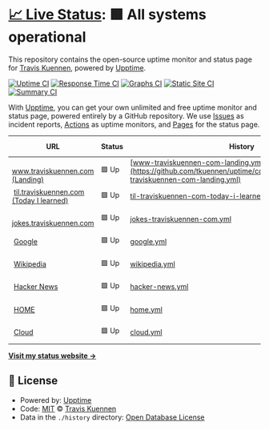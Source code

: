 # [📈 Live Status](https://uptime.traviskuennen.com): <!--live status--> **🟩 All systems operational**

This repository contains the open-source uptime monitor and status page for [Travis Kuennen](https://www.traviskuennen.com), powered by [Upptime](https://github.com/upptime/upptime).

[![Uptime CI](https://github.com/tkuennen/upptime/workflows/Uptime%20CI/badge.svg)](https://github.com/tkuennen/upptime/actions?query=workflow%3A%22Uptime+CI%22)
[![Response Time CI](https://github.com/tkuennen/upptime/workflows/Response%20Time%20CI/badge.svg)](https://github.com/tkuennen/upptime/actions?query=workflow%3A%22Response+Time+CI%22)
[![Graphs CI](https://github.com/tkuennen/upptime/workflows/Graphs%20CI/badge.svg)](https://github.com/tkuennen/upptime/actions?query=workflow%3A%22Graphs+CI%22)
[![Static Site CI](https://github.com/tkuennen/upptime/workflows/Static%20Site%20CI/badge.svg)](https://github.com/tkuennen/upptime/actions?query=workflow%3A%22Static+Site+CI%22)
[![Summary CI](https://github.com/tkuennen/upptime/workflows/Summary%20CI/badge.svg)](https://github.com/tkuennen/upptime/actions?query=workflow%3A%22Summary+CI%22)

With [Upptime](https://upptime.js.org), you can get your own unlimited and free uptime monitor and status page, powered entirely by a GitHub repository. We use [Issues](https://github.com/tkuennen/upptime/issues) as incident reports, [Actions](https://github.com/tkuennen/upptime/actions) as uptime monitors, and [Pages](https://uptime.traviskuennen.com) for the status page.

<!--start: status pages-->
<!-- This summary is generated by Upptime (https://github.com/upptime/upptime) -->
<!-- Do not edit this manually, your changes will be overwritten -->
<!-- prettier-ignore -->
| URL | Status | History | Response Time | Uptime |
| --- | ------ | ------- | ------------- | ------ |
| <img alt="" src="https://icons.duckduckgo.com/ip3/www.traviskuennen.com.ico" height="13"> [www.traviskuennen.com (Landing)](https://www.traviskuennen.com) | 🟩 Up | [www-traviskuennen-com-landing.yml](https://github.com/tkuennen/uptime/commits/HEAD/history/www-traviskuennen-com-landing.yml) | <details><summary><img alt="Response time graph" src="./graphs/www-traviskuennen-com-landing/response-time-week.png" height="20"> 120ms</summary><br><a href="https://uptime.traviskuennen.com/history/www-traviskuennen-com-landing"><img alt="Response time 124" src="https://img.shields.io/endpoint?url=https%3A%2F%2Fraw.githubusercontent.com%2Ftkuennen%2Fuptime%2FHEAD%2Fapi%2Fwww-traviskuennen-com-landing%2Fresponse-time.json"></a><br><a href="https://uptime.traviskuennen.com/history/www-traviskuennen-com-landing"><img alt="24-hour response time 86" src="https://img.shields.io/endpoint?url=https%3A%2F%2Fraw.githubusercontent.com%2Ftkuennen%2Fuptime%2FHEAD%2Fapi%2Fwww-traviskuennen-com-landing%2Fresponse-time-day.json"></a><br><a href="https://uptime.traviskuennen.com/history/www-traviskuennen-com-landing"><img alt="7-day response time 120" src="https://img.shields.io/endpoint?url=https%3A%2F%2Fraw.githubusercontent.com%2Ftkuennen%2Fuptime%2FHEAD%2Fapi%2Fwww-traviskuennen-com-landing%2Fresponse-time-week.json"></a><br><a href="https://uptime.traviskuennen.com/history/www-traviskuennen-com-landing"><img alt="30-day response time 130" src="https://img.shields.io/endpoint?url=https%3A%2F%2Fraw.githubusercontent.com%2Ftkuennen%2Fuptime%2FHEAD%2Fapi%2Fwww-traviskuennen-com-landing%2Fresponse-time-month.json"></a><br><a href="https://uptime.traviskuennen.com/history/www-traviskuennen-com-landing"><img alt="1-year response time 121" src="https://img.shields.io/endpoint?url=https%3A%2F%2Fraw.githubusercontent.com%2Ftkuennen%2Fuptime%2FHEAD%2Fapi%2Fwww-traviskuennen-com-landing%2Fresponse-time-year.json"></a></details> | <details><summary><a href="https://uptime.traviskuennen.com/history/www-traviskuennen-com-landing">100.00%</a></summary><a href="https://uptime.traviskuennen.com/history/www-traviskuennen-com-landing"><img alt="All-time uptime 99.78%" src="https://img.shields.io/endpoint?url=https%3A%2F%2Fraw.githubusercontent.com%2Ftkuennen%2Fuptime%2FHEAD%2Fapi%2Fwww-traviskuennen-com-landing%2Fuptime.json"></a><br><a href="https://uptime.traviskuennen.com/history/www-traviskuennen-com-landing"><img alt="24-hour uptime 100.00%" src="https://img.shields.io/endpoint?url=https%3A%2F%2Fraw.githubusercontent.com%2Ftkuennen%2Fuptime%2FHEAD%2Fapi%2Fwww-traviskuennen-com-landing%2Fuptime-day.json"></a><br><a href="https://uptime.traviskuennen.com/history/www-traviskuennen-com-landing"><img alt="7-day uptime 100.00%" src="https://img.shields.io/endpoint?url=https%3A%2F%2Fraw.githubusercontent.com%2Ftkuennen%2Fuptime%2FHEAD%2Fapi%2Fwww-traviskuennen-com-landing%2Fuptime-week.json"></a><br><a href="https://uptime.traviskuennen.com/history/www-traviskuennen-com-landing"><img alt="30-day uptime 100.00%" src="https://img.shields.io/endpoint?url=https%3A%2F%2Fraw.githubusercontent.com%2Ftkuennen%2Fuptime%2FHEAD%2Fapi%2Fwww-traviskuennen-com-landing%2Fuptime-month.json"></a><br><a href="https://uptime.traviskuennen.com/history/www-traviskuennen-com-landing"><img alt="1-year uptime 100.00%" src="https://img.shields.io/endpoint?url=https%3A%2F%2Fraw.githubusercontent.com%2Ftkuennen%2Fuptime%2FHEAD%2Fapi%2Fwww-traviskuennen-com-landing%2Fuptime-year.json"></a></details>
| <img alt="" src="https://icons.duckduckgo.com/ip3/til.traviskuennen.com.ico" height="13"> [til.traviskuennen.com (Today I learned)](https://til.traviskuennen.com) | 🟩 Up | [til-traviskuennen-com-today-i-learned.yml](https://github.com/tkuennen/uptime/commits/HEAD/history/til-traviskuennen-com-today-i-learned.yml) | <details><summary><img alt="Response time graph" src="./graphs/til-traviskuennen-com-today-i-learned/response-time-week.png" height="20"> 123ms</summary><br><a href="https://uptime.traviskuennen.com/history/til-traviskuennen-com-today-i-learned"><img alt="Response time 122" src="https://img.shields.io/endpoint?url=https%3A%2F%2Fraw.githubusercontent.com%2Ftkuennen%2Fuptime%2FHEAD%2Fapi%2Ftil-traviskuennen-com-today-i-learned%2Fresponse-time.json"></a><br><a href="https://uptime.traviskuennen.com/history/til-traviskuennen-com-today-i-learned"><img alt="24-hour response time 173" src="https://img.shields.io/endpoint?url=https%3A%2F%2Fraw.githubusercontent.com%2Ftkuennen%2Fuptime%2FHEAD%2Fapi%2Ftil-traviskuennen-com-today-i-learned%2Fresponse-time-day.json"></a><br><a href="https://uptime.traviskuennen.com/history/til-traviskuennen-com-today-i-learned"><img alt="7-day response time 123" src="https://img.shields.io/endpoint?url=https%3A%2F%2Fraw.githubusercontent.com%2Ftkuennen%2Fuptime%2FHEAD%2Fapi%2Ftil-traviskuennen-com-today-i-learned%2Fresponse-time-week.json"></a><br><a href="https://uptime.traviskuennen.com/history/til-traviskuennen-com-today-i-learned"><img alt="30-day response time 138" src="https://img.shields.io/endpoint?url=https%3A%2F%2Fraw.githubusercontent.com%2Ftkuennen%2Fuptime%2FHEAD%2Fapi%2Ftil-traviskuennen-com-today-i-learned%2Fresponse-time-month.json"></a><br><a href="https://uptime.traviskuennen.com/history/til-traviskuennen-com-today-i-learned"><img alt="1-year response time 118" src="https://img.shields.io/endpoint?url=https%3A%2F%2Fraw.githubusercontent.com%2Ftkuennen%2Fuptime%2FHEAD%2Fapi%2Ftil-traviskuennen-com-today-i-learned%2Fresponse-time-year.json"></a></details> | <details><summary><a href="https://uptime.traviskuennen.com/history/til-traviskuennen-com-today-i-learned">100.00%</a></summary><a href="https://uptime.traviskuennen.com/history/til-traviskuennen-com-today-i-learned"><img alt="All-time uptime 99.78%" src="https://img.shields.io/endpoint?url=https%3A%2F%2Fraw.githubusercontent.com%2Ftkuennen%2Fuptime%2FHEAD%2Fapi%2Ftil-traviskuennen-com-today-i-learned%2Fuptime.json"></a><br><a href="https://uptime.traviskuennen.com/history/til-traviskuennen-com-today-i-learned"><img alt="24-hour uptime 100.00%" src="https://img.shields.io/endpoint?url=https%3A%2F%2Fraw.githubusercontent.com%2Ftkuennen%2Fuptime%2FHEAD%2Fapi%2Ftil-traviskuennen-com-today-i-learned%2Fuptime-day.json"></a><br><a href="https://uptime.traviskuennen.com/history/til-traviskuennen-com-today-i-learned"><img alt="7-day uptime 100.00%" src="https://img.shields.io/endpoint?url=https%3A%2F%2Fraw.githubusercontent.com%2Ftkuennen%2Fuptime%2FHEAD%2Fapi%2Ftil-traviskuennen-com-today-i-learned%2Fuptime-week.json"></a><br><a href="https://uptime.traviskuennen.com/history/til-traviskuennen-com-today-i-learned"><img alt="30-day uptime 100.00%" src="https://img.shields.io/endpoint?url=https%3A%2F%2Fraw.githubusercontent.com%2Ftkuennen%2Fuptime%2FHEAD%2Fapi%2Ftil-traviskuennen-com-today-i-learned%2Fuptime-month.json"></a><br><a href="https://uptime.traviskuennen.com/history/til-traviskuennen-com-today-i-learned"><img alt="1-year uptime 100.00%" src="https://img.shields.io/endpoint?url=https%3A%2F%2Fraw.githubusercontent.com%2Ftkuennen%2Fuptime%2FHEAD%2Fapi%2Ftil-traviskuennen-com-today-i-learned%2Fuptime-year.json"></a></details>
| <img alt="" src="https://icons.duckduckgo.com/ip3/jokes.traviskuennen.com.ico" height="13"> [jokes.traviskuennen.com](https://jokes.traviskuennen.com) | 🟩 Up | [jokes-traviskuennen-com.yml](https://github.com/tkuennen/uptime/commits/HEAD/history/jokes-traviskuennen-com.yml) | <details><summary><img alt="Response time graph" src="./graphs/jokes-traviskuennen-com/response-time-week.png" height="20"> 176ms</summary><br><a href="https://uptime.traviskuennen.com/history/jokes-traviskuennen-com"><img alt="Response time 131" src="https://img.shields.io/endpoint?url=https%3A%2F%2Fraw.githubusercontent.com%2Ftkuennen%2Fuptime%2FHEAD%2Fapi%2Fjokes-traviskuennen-com%2Fresponse-time.json"></a><br><a href="https://uptime.traviskuennen.com/history/jokes-traviskuennen-com"><img alt="24-hour response time 137" src="https://img.shields.io/endpoint?url=https%3A%2F%2Fraw.githubusercontent.com%2Ftkuennen%2Fuptime%2FHEAD%2Fapi%2Fjokes-traviskuennen-com%2Fresponse-time-day.json"></a><br><a href="https://uptime.traviskuennen.com/history/jokes-traviskuennen-com"><img alt="7-day response time 176" src="https://img.shields.io/endpoint?url=https%3A%2F%2Fraw.githubusercontent.com%2Ftkuennen%2Fuptime%2FHEAD%2Fapi%2Fjokes-traviskuennen-com%2Fresponse-time-week.json"></a><br><a href="https://uptime.traviskuennen.com/history/jokes-traviskuennen-com"><img alt="30-day response time 189" src="https://img.shields.io/endpoint?url=https%3A%2F%2Fraw.githubusercontent.com%2Ftkuennen%2Fuptime%2FHEAD%2Fapi%2Fjokes-traviskuennen-com%2Fresponse-time-month.json"></a><br><a href="https://uptime.traviskuennen.com/history/jokes-traviskuennen-com"><img alt="1-year response time 135" src="https://img.shields.io/endpoint?url=https%3A%2F%2Fraw.githubusercontent.com%2Ftkuennen%2Fuptime%2FHEAD%2Fapi%2Fjokes-traviskuennen-com%2Fresponse-time-year.json"></a></details> | <details><summary><a href="https://uptime.traviskuennen.com/history/jokes-traviskuennen-com">100.00%</a></summary><a href="https://uptime.traviskuennen.com/history/jokes-traviskuennen-com"><img alt="All-time uptime 99.87%" src="https://img.shields.io/endpoint?url=https%3A%2F%2Fraw.githubusercontent.com%2Ftkuennen%2Fuptime%2FHEAD%2Fapi%2Fjokes-traviskuennen-com%2Fuptime.json"></a><br><a href="https://uptime.traviskuennen.com/history/jokes-traviskuennen-com"><img alt="24-hour uptime 100.00%" src="https://img.shields.io/endpoint?url=https%3A%2F%2Fraw.githubusercontent.com%2Ftkuennen%2Fuptime%2FHEAD%2Fapi%2Fjokes-traviskuennen-com%2Fuptime-day.json"></a><br><a href="https://uptime.traviskuennen.com/history/jokes-traviskuennen-com"><img alt="7-day uptime 100.00%" src="https://img.shields.io/endpoint?url=https%3A%2F%2Fraw.githubusercontent.com%2Ftkuennen%2Fuptime%2FHEAD%2Fapi%2Fjokes-traviskuennen-com%2Fuptime-week.json"></a><br><a href="https://uptime.traviskuennen.com/history/jokes-traviskuennen-com"><img alt="30-day uptime 97.12%" src="https://img.shields.io/endpoint?url=https%3A%2F%2Fraw.githubusercontent.com%2Ftkuennen%2Fuptime%2FHEAD%2Fapi%2Fjokes-traviskuennen-com%2Fuptime-month.json"></a><br><a href="https://uptime.traviskuennen.com/history/jokes-traviskuennen-com"><img alt="1-year uptime 99.76%" src="https://img.shields.io/endpoint?url=https%3A%2F%2Fraw.githubusercontent.com%2Ftkuennen%2Fuptime%2FHEAD%2Fapi%2Fjokes-traviskuennen-com%2Fuptime-year.json"></a></details>
| <img alt="" src="https://icons.duckduckgo.com/ip3/www.google.com.ico" height="13"> [Google](https://www.google.com) | 🟩 Up | [google.yml](https://github.com/tkuennen/uptime/commits/HEAD/history/google.yml) | <details><summary><img alt="Response time graph" src="./graphs/google/response-time-week.png" height="20"> 327ms</summary><br><a href="https://uptime.traviskuennen.com/history/google"><img alt="Response time 211" src="https://img.shields.io/endpoint?url=https%3A%2F%2Fraw.githubusercontent.com%2Ftkuennen%2Fuptime%2FHEAD%2Fapi%2Fgoogle%2Fresponse-time.json"></a><br><a href="https://uptime.traviskuennen.com/history/google"><img alt="24-hour response time 316" src="https://img.shields.io/endpoint?url=https%3A%2F%2Fraw.githubusercontent.com%2Ftkuennen%2Fuptime%2FHEAD%2Fapi%2Fgoogle%2Fresponse-time-day.json"></a><br><a href="https://uptime.traviskuennen.com/history/google"><img alt="7-day response time 327" src="https://img.shields.io/endpoint?url=https%3A%2F%2Fraw.githubusercontent.com%2Ftkuennen%2Fuptime%2FHEAD%2Fapi%2Fgoogle%2Fresponse-time-week.json"></a><br><a href="https://uptime.traviskuennen.com/history/google"><img alt="30-day response time 323" src="https://img.shields.io/endpoint?url=https%3A%2F%2Fraw.githubusercontent.com%2Ftkuennen%2Fuptime%2FHEAD%2Fapi%2Fgoogle%2Fresponse-time-month.json"></a><br><a href="https://uptime.traviskuennen.com/history/google"><img alt="1-year response time 215" src="https://img.shields.io/endpoint?url=https%3A%2F%2Fraw.githubusercontent.com%2Ftkuennen%2Fuptime%2FHEAD%2Fapi%2Fgoogle%2Fresponse-time-year.json"></a></details> | <details><summary><a href="https://uptime.traviskuennen.com/history/google">100.00%</a></summary><a href="https://uptime.traviskuennen.com/history/google"><img alt="All-time uptime 99.99%" src="https://img.shields.io/endpoint?url=https%3A%2F%2Fraw.githubusercontent.com%2Ftkuennen%2Fuptime%2FHEAD%2Fapi%2Fgoogle%2Fuptime.json"></a><br><a href="https://uptime.traviskuennen.com/history/google"><img alt="24-hour uptime 100.00%" src="https://img.shields.io/endpoint?url=https%3A%2F%2Fraw.githubusercontent.com%2Ftkuennen%2Fuptime%2FHEAD%2Fapi%2Fgoogle%2Fuptime-day.json"></a><br><a href="https://uptime.traviskuennen.com/history/google"><img alt="7-day uptime 100.00%" src="https://img.shields.io/endpoint?url=https%3A%2F%2Fraw.githubusercontent.com%2Ftkuennen%2Fuptime%2FHEAD%2Fapi%2Fgoogle%2Fuptime-week.json"></a><br><a href="https://uptime.traviskuennen.com/history/google"><img alt="30-day uptime 100.00%" src="https://img.shields.io/endpoint?url=https%3A%2F%2Fraw.githubusercontent.com%2Ftkuennen%2Fuptime%2FHEAD%2Fapi%2Fgoogle%2Fuptime-month.json"></a><br><a href="https://uptime.traviskuennen.com/history/google"><img alt="1-year uptime 99.99%" src="https://img.shields.io/endpoint?url=https%3A%2F%2Fraw.githubusercontent.com%2Ftkuennen%2Fuptime%2FHEAD%2Fapi%2Fgoogle%2Fuptime-year.json"></a></details>
| <img alt="" src="https://icons.duckduckgo.com/ip3/en.wikipedia.org.ico" height="13"> [Wikipedia](https://en.wikipedia.org) | 🟩 Up | [wikipedia.yml](https://github.com/tkuennen/uptime/commits/HEAD/history/wikipedia.yml) | <details><summary><img alt="Response time graph" src="./graphs/wikipedia/response-time-week.png" height="20"> 354ms</summary><br><a href="https://uptime.traviskuennen.com/history/wikipedia"><img alt="Response time 264" src="https://img.shields.io/endpoint?url=https%3A%2F%2Fraw.githubusercontent.com%2Ftkuennen%2Fuptime%2FHEAD%2Fapi%2Fwikipedia%2Fresponse-time.json"></a><br><a href="https://uptime.traviskuennen.com/history/wikipedia"><img alt="24-hour response time 396" src="https://img.shields.io/endpoint?url=https%3A%2F%2Fraw.githubusercontent.com%2Ftkuennen%2Fuptime%2FHEAD%2Fapi%2Fwikipedia%2Fresponse-time-day.json"></a><br><a href="https://uptime.traviskuennen.com/history/wikipedia"><img alt="7-day response time 354" src="https://img.shields.io/endpoint?url=https%3A%2F%2Fraw.githubusercontent.com%2Ftkuennen%2Fuptime%2FHEAD%2Fapi%2Fwikipedia%2Fresponse-time-week.json"></a><br><a href="https://uptime.traviskuennen.com/history/wikipedia"><img alt="30-day response time 516" src="https://img.shields.io/endpoint?url=https%3A%2F%2Fraw.githubusercontent.com%2Ftkuennen%2Fuptime%2FHEAD%2Fapi%2Fwikipedia%2Fresponse-time-month.json"></a><br><a href="https://uptime.traviskuennen.com/history/wikipedia"><img alt="1-year response time 267" src="https://img.shields.io/endpoint?url=https%3A%2F%2Fraw.githubusercontent.com%2Ftkuennen%2Fuptime%2FHEAD%2Fapi%2Fwikipedia%2Fresponse-time-year.json"></a></details> | <details><summary><a href="https://uptime.traviskuennen.com/history/wikipedia">100.00%</a></summary><a href="https://uptime.traviskuennen.com/history/wikipedia"><img alt="All-time uptime 100.00%" src="https://img.shields.io/endpoint?url=https%3A%2F%2Fraw.githubusercontent.com%2Ftkuennen%2Fuptime%2FHEAD%2Fapi%2Fwikipedia%2Fuptime.json"></a><br><a href="https://uptime.traviskuennen.com/history/wikipedia"><img alt="24-hour uptime 100.00%" src="https://img.shields.io/endpoint?url=https%3A%2F%2Fraw.githubusercontent.com%2Ftkuennen%2Fuptime%2FHEAD%2Fapi%2Fwikipedia%2Fuptime-day.json"></a><br><a href="https://uptime.traviskuennen.com/history/wikipedia"><img alt="7-day uptime 100.00%" src="https://img.shields.io/endpoint?url=https%3A%2F%2Fraw.githubusercontent.com%2Ftkuennen%2Fuptime%2FHEAD%2Fapi%2Fwikipedia%2Fuptime-week.json"></a><br><a href="https://uptime.traviskuennen.com/history/wikipedia"><img alt="30-day uptime 100.00%" src="https://img.shields.io/endpoint?url=https%3A%2F%2Fraw.githubusercontent.com%2Ftkuennen%2Fuptime%2FHEAD%2Fapi%2Fwikipedia%2Fuptime-month.json"></a><br><a href="https://uptime.traviskuennen.com/history/wikipedia"><img alt="1-year uptime 100.00%" src="https://img.shields.io/endpoint?url=https%3A%2F%2Fraw.githubusercontent.com%2Ftkuennen%2Fuptime%2FHEAD%2Fapi%2Fwikipedia%2Fuptime-year.json"></a></details>
| <img alt="" src="https://icons.duckduckgo.com/ip3/news.ycombinator.com.ico" height="13"> [Hacker News](https://news.ycombinator.com) | 🟩 Up | [hacker-news.yml](https://github.com/tkuennen/uptime/commits/HEAD/history/hacker-news.yml) | <details><summary><img alt="Response time graph" src="./graphs/hacker-news/response-time-week.png" height="20"> 454ms</summary><br><a href="https://uptime.traviskuennen.com/history/hacker-news"><img alt="Response time 337" src="https://img.shields.io/endpoint?url=https%3A%2F%2Fraw.githubusercontent.com%2Ftkuennen%2Fuptime%2FHEAD%2Fapi%2Fhacker-news%2Fresponse-time.json"></a><br><a href="https://uptime.traviskuennen.com/history/hacker-news"><img alt="24-hour response time 403" src="https://img.shields.io/endpoint?url=https%3A%2F%2Fraw.githubusercontent.com%2Ftkuennen%2Fuptime%2FHEAD%2Fapi%2Fhacker-news%2Fresponse-time-day.json"></a><br><a href="https://uptime.traviskuennen.com/history/hacker-news"><img alt="7-day response time 454" src="https://img.shields.io/endpoint?url=https%3A%2F%2Fraw.githubusercontent.com%2Ftkuennen%2Fuptime%2FHEAD%2Fapi%2Fhacker-news%2Fresponse-time-week.json"></a><br><a href="https://uptime.traviskuennen.com/history/hacker-news"><img alt="30-day response time 427" src="https://img.shields.io/endpoint?url=https%3A%2F%2Fraw.githubusercontent.com%2Ftkuennen%2Fuptime%2FHEAD%2Fapi%2Fhacker-news%2Fresponse-time-month.json"></a><br><a href="https://uptime.traviskuennen.com/history/hacker-news"><img alt="1-year response time 337" src="https://img.shields.io/endpoint?url=https%3A%2F%2Fraw.githubusercontent.com%2Ftkuennen%2Fuptime%2FHEAD%2Fapi%2Fhacker-news%2Fresponse-time-year.json"></a></details> | <details><summary><a href="https://uptime.traviskuennen.com/history/hacker-news">100.00%</a></summary><a href="https://uptime.traviskuennen.com/history/hacker-news"><img alt="All-time uptime 99.92%" src="https://img.shields.io/endpoint?url=https%3A%2F%2Fraw.githubusercontent.com%2Ftkuennen%2Fuptime%2FHEAD%2Fapi%2Fhacker-news%2Fuptime.json"></a><br><a href="https://uptime.traviskuennen.com/history/hacker-news"><img alt="24-hour uptime 100.00%" src="https://img.shields.io/endpoint?url=https%3A%2F%2Fraw.githubusercontent.com%2Ftkuennen%2Fuptime%2FHEAD%2Fapi%2Fhacker-news%2Fuptime-day.json"></a><br><a href="https://uptime.traviskuennen.com/history/hacker-news"><img alt="7-day uptime 100.00%" src="https://img.shields.io/endpoint?url=https%3A%2F%2Fraw.githubusercontent.com%2Ftkuennen%2Fuptime%2FHEAD%2Fapi%2Fhacker-news%2Fuptime-week.json"></a><br><a href="https://uptime.traviskuennen.com/history/hacker-news"><img alt="30-day uptime 100.00%" src="https://img.shields.io/endpoint?url=https%3A%2F%2Fraw.githubusercontent.com%2Ftkuennen%2Fuptime%2FHEAD%2Fapi%2Fhacker-news%2Fuptime-month.json"></a><br><a href="https://uptime.traviskuennen.com/history/hacker-news"><img alt="1-year uptime 99.91%" src="https://img.shields.io/endpoint?url=https%3A%2F%2Fraw.githubusercontent.com%2Ftkuennen%2Fuptime%2FHEAD%2Fapi%2Fhacker-news%2Fuptime-year.json"></a></details>
| <img alt="" src="https://icons.duckduckgo.com/ip3/home.in.kuennen.net.ico" height="13"> [HOME](https://home.in.kuennen.net) | 🟩 Up | [home.yml](https://github.com/tkuennen/uptime/commits/HEAD/history/home.yml) | <details><summary><img alt="Response time graph" src="./graphs/home/response-time-week.png" height="20"> 32ms</summary><br><a href="https://uptime.traviskuennen.com/history/home"><img alt="Response time 22" src="https://img.shields.io/endpoint?url=https%3A%2F%2Fraw.githubusercontent.com%2Ftkuennen%2Fuptime%2FHEAD%2Fapi%2Fhome%2Fresponse-time.json"></a><br><a href="https://uptime.traviskuennen.com/history/home"><img alt="24-hour response time 28" src="https://img.shields.io/endpoint?url=https%3A%2F%2Fraw.githubusercontent.com%2Ftkuennen%2Fuptime%2FHEAD%2Fapi%2Fhome%2Fresponse-time-day.json"></a><br><a href="https://uptime.traviskuennen.com/history/home"><img alt="7-day response time 32" src="https://img.shields.io/endpoint?url=https%3A%2F%2Fraw.githubusercontent.com%2Ftkuennen%2Fuptime%2FHEAD%2Fapi%2Fhome%2Fresponse-time-week.json"></a><br><a href="https://uptime.traviskuennen.com/history/home"><img alt="30-day response time 30" src="https://img.shields.io/endpoint?url=https%3A%2F%2Fraw.githubusercontent.com%2Ftkuennen%2Fuptime%2FHEAD%2Fapi%2Fhome%2Fresponse-time-month.json"></a><br><a href="https://uptime.traviskuennen.com/history/home"><img alt="1-year response time 22" src="https://img.shields.io/endpoint?url=https%3A%2F%2Fraw.githubusercontent.com%2Ftkuennen%2Fuptime%2FHEAD%2Fapi%2Fhome%2Fresponse-time-year.json"></a></details> | <details><summary><a href="https://uptime.traviskuennen.com/history/home">100.00%</a></summary><a href="https://uptime.traviskuennen.com/history/home"><img alt="All-time uptime 99.91%" src="https://img.shields.io/endpoint?url=https%3A%2F%2Fraw.githubusercontent.com%2Ftkuennen%2Fuptime%2FHEAD%2Fapi%2Fhome%2Fuptime.json"></a><br><a href="https://uptime.traviskuennen.com/history/home"><img alt="24-hour uptime 100.00%" src="https://img.shields.io/endpoint?url=https%3A%2F%2Fraw.githubusercontent.com%2Ftkuennen%2Fuptime%2FHEAD%2Fapi%2Fhome%2Fuptime-day.json"></a><br><a href="https://uptime.traviskuennen.com/history/home"><img alt="7-day uptime 100.00%" src="https://img.shields.io/endpoint?url=https%3A%2F%2Fraw.githubusercontent.com%2Ftkuennen%2Fuptime%2FHEAD%2Fapi%2Fhome%2Fuptime-week.json"></a><br><a href="https://uptime.traviskuennen.com/history/home"><img alt="30-day uptime 99.41%" src="https://img.shields.io/endpoint?url=https%3A%2F%2Fraw.githubusercontent.com%2Ftkuennen%2Fuptime%2FHEAD%2Fapi%2Fhome%2Fuptime-month.json"></a><br><a href="https://uptime.traviskuennen.com/history/home"><img alt="1-year uptime 99.91%" src="https://img.shields.io/endpoint?url=https%3A%2F%2Fraw.githubusercontent.com%2Ftkuennen%2Fuptime%2FHEAD%2Fapi%2Fhome%2Fuptime-year.json"></a></details>
| <img alt="" src="https://icons.duckduckgo.com/ip3/cloud.in.kuennen.net.ico" height="13"> [Cloud](https://cloud.in.kuennen.net) | 🟩 Up | [cloud.yml](https://github.com/tkuennen/uptime/commits/HEAD/history/cloud.yml) | <details><summary><img alt="Response time graph" src="./graphs/cloud/response-time-week.png" height="20"> 103ms</summary><br><a href="https://uptime.traviskuennen.com/history/cloud"><img alt="Response time 197" src="https://img.shields.io/endpoint?url=https%3A%2F%2Fraw.githubusercontent.com%2Ftkuennen%2Fuptime%2FHEAD%2Fapi%2Fcloud%2Fresponse-time.json"></a><br><a href="https://uptime.traviskuennen.com/history/cloud"><img alt="24-hour response time 117" src="https://img.shields.io/endpoint?url=https%3A%2F%2Fraw.githubusercontent.com%2Ftkuennen%2Fuptime%2FHEAD%2Fapi%2Fcloud%2Fresponse-time-day.json"></a><br><a href="https://uptime.traviskuennen.com/history/cloud"><img alt="7-day response time 103" src="https://img.shields.io/endpoint?url=https%3A%2F%2Fraw.githubusercontent.com%2Ftkuennen%2Fuptime%2FHEAD%2Fapi%2Fcloud%2Fresponse-time-week.json"></a><br><a href="https://uptime.traviskuennen.com/history/cloud"><img alt="30-day response time 100" src="https://img.shields.io/endpoint?url=https%3A%2F%2Fraw.githubusercontent.com%2Ftkuennen%2Fuptime%2FHEAD%2Fapi%2Fcloud%2Fresponse-time-month.json"></a><br><a href="https://uptime.traviskuennen.com/history/cloud"><img alt="1-year response time 196" src="https://img.shields.io/endpoint?url=https%3A%2F%2Fraw.githubusercontent.com%2Ftkuennen%2Fuptime%2FHEAD%2Fapi%2Fcloud%2Fresponse-time-year.json"></a></details> | <details><summary><a href="https://uptime.traviskuennen.com/history/cloud">99.71%</a></summary><a href="https://uptime.traviskuennen.com/history/cloud"><img alt="All-time uptime 99.53%" src="https://img.shields.io/endpoint?url=https%3A%2F%2Fraw.githubusercontent.com%2Ftkuennen%2Fuptime%2FHEAD%2Fapi%2Fcloud%2Fuptime.json"></a><br><a href="https://uptime.traviskuennen.com/history/cloud"><img alt="24-hour uptime 97.94%" src="https://img.shields.io/endpoint?url=https%3A%2F%2Fraw.githubusercontent.com%2Ftkuennen%2Fuptime%2FHEAD%2Fapi%2Fcloud%2Fuptime-day.json"></a><br><a href="https://uptime.traviskuennen.com/history/cloud"><img alt="7-day uptime 99.71%" src="https://img.shields.io/endpoint?url=https%3A%2F%2Fraw.githubusercontent.com%2Ftkuennen%2Fuptime%2FHEAD%2Fapi%2Fcloud%2Fuptime-week.json"></a><br><a href="https://uptime.traviskuennen.com/history/cloud"><img alt="30-day uptime 99.93%" src="https://img.shields.io/endpoint?url=https%3A%2F%2Fraw.githubusercontent.com%2Ftkuennen%2Fuptime%2FHEAD%2Fapi%2Fcloud%2Fuptime-month.json"></a><br><a href="https://uptime.traviskuennen.com/history/cloud"><img alt="1-year uptime 99.51%" src="https://img.shields.io/endpoint?url=https%3A%2F%2Fraw.githubusercontent.com%2Ftkuennen%2Fuptime%2FHEAD%2Fapi%2Fcloud%2Fuptime-year.json"></a></details>

<!--end: status pages-->

[**Visit my status website →**](https://uptime.traviskuennen.com)

## 📄 License

- Powered by: [Upptime](https://github.com/upptime/upptime)
- Code: [MIT](./LICENSE) © [Travis Kuennen](https://www.traviskuennen.com)
- Data in the `./history` directory: [Open Database License](https://opendatacommons.org/licenses/odbl/1-0/)
